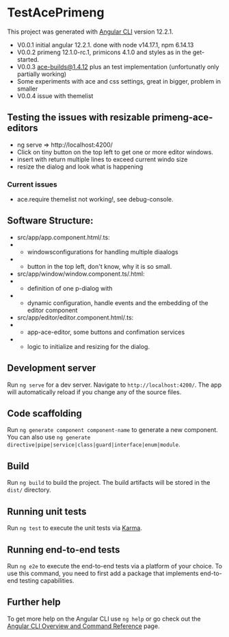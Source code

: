 # TestAcePrimeng

This project was generated with [Angular CLI](https://github.com/angular/angular-cli) version 12.2.1.
* V0.0.1 initial angular 12.2.1. done with node v14.17.1, npm 6.14.13
* V0.0.2 primeng 12.1.0-rc.1, primicons 4.1.0 and styles as in the get-started.
* V0.0.3 ace-builds@1.4.12 plus an test implementation (unfortunatly only partially working)
* Some experiments with ace and css settings, great in bigger, problem in smaller
* V0.0.4 issue with themelist

## Testing the issues with resizable primeng-ace-editors
* ng serve => http://localhost:4200/
* Click on tiny button on the top left to get one or more editor windows.
* insert with return multiple lines to exceed current windo size
* resize the dialog and look what is happening
### Current issues
* ace.require themelist not working!, see debug-console.

## Software Structure:
* src/app/app.component.html/.ts: 
* * windowsconfigurations for handling multiple diaalogs
* * button in the top left, don't know, why it is so small.
* src/app/window/window.component.ts/.html:
* * definition of one p-dialog with 
* * dynamic configuration, handle events and the embedding of the editor component
* src/app/editor/editor.component.html/.ts:
* * app-ace-editor, some buttons and confimation services
* * logic to initialize and resizing for the dialog.

## Development server

Run `ng serve` for a dev server. Navigate to `http://localhost:4200/`. The app will automatically reload if you change any of the source files.

## Code scaffolding

Run `ng generate component component-name` to generate a new component. You can also use `ng generate directive|pipe|service|class|guard|interface|enum|module`.

## Build

Run `ng build` to build the project. The build artifacts will be stored in the `dist/` directory.

## Running unit tests

Run `ng test` to execute the unit tests via [Karma](https://karma-runner.github.io).

## Running end-to-end tests

Run `ng e2e` to execute the end-to-end tests via a platform of your choice. To use this command, you need to first add a package that implements end-to-end testing capabilities.

## Further help

To get more help on the Angular CLI use `ng help` or go check out the [Angular CLI Overview and Command Reference](https://angular.io/cli) page.
